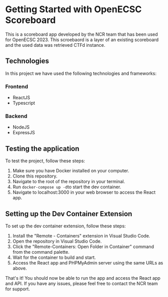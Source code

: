 # Getting Started with OpenECSC Scoreboard

This is a scoreboard app developed by the NCR team that has been used for OpenECSC 2023. This scroebaord is a layer of an existing scoreboard and the used data was retrieved CTFd instance.

## Technologies
In this project we have used the following technologies and frameworks:
### Frontend 

- ReactJS
- Typescript
  
### Backend 
- NodeJS
- ExpressJS
  
## Testing the application

To test the project, follow these steps:

1. Make sure you have Docker installed on your computer.
2. Clone this repository.
3. Navigate to the root of the repository in your terminal.
4. Run `docker-compose up -d`to start the dev container.
5. Navigate to localhost:3000 in your web browser to access the React app.




## Setting up the Dev Container Extension

To set up the dev container extension, follow these steps:

1. Install the "Remote - Containers" extension in Visual Studio Code.
2. Open the repository in Visual Studio Code.
3. Click the "Remote-Containers: Open Folder in Container" command from the command palette.
4. Wait for the container to build and start.
5. Access the React app and PHPMyAdmin server using the same URLs as above.



That's it! You should now be able to run the app and access the React app and API. If you have any issues, please feel free to contact the NCR team for support.

